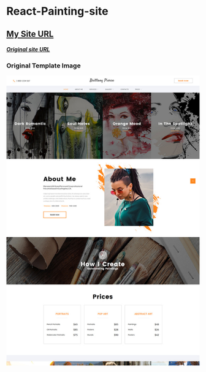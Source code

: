 # React-Painting-site

## [My Site URL](https://practical-kilby-cd0cae.netlify.com/)

##### [Original site URL](https://www.templatemonster.com/demo/67551.html)

### Original Template Image

![Template Image](./src/Original-image.jpg)
